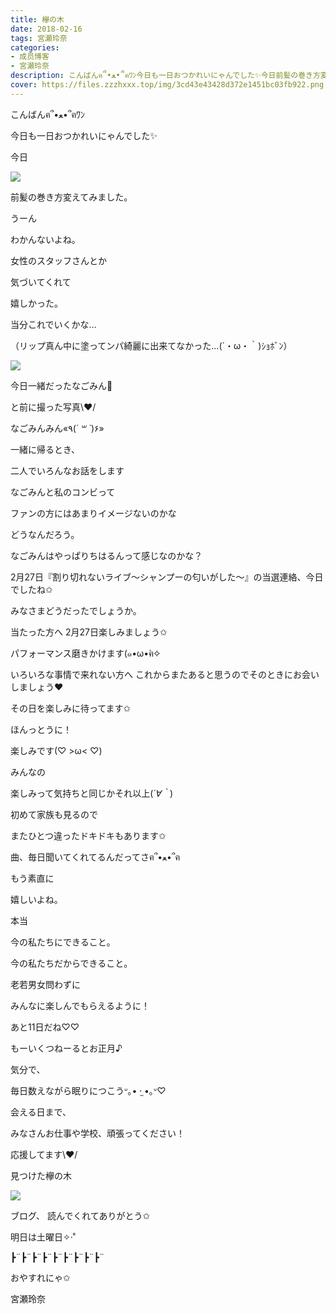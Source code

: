 ```yaml
---
title: 欅の木
date: 2018-02-16
tags: 宮瀬玲奈
categories: 
- 成员博客
- 宮瀬玲奈
description: こんばんฅ՞•ﻌ•՞ฅﾜﾝ今日も一日おつかれいにゃんでした✨今日前髪の巻き方変えてみました。うーんわかんないよね。女性のスタッフさん...
cover: https://files.zzzhxxx.top/img/3cd43e43428d372e1451bc03fb922.png 
---
```




こんばんฅ՞•ﻌ•՞ฅﾜﾝ




今日も一日おつかれいにゃんでした✨







今日

![](https://files.zzzhxxx.top/img/3cd43e43428d372e1451bc03fb922.png)




前髪の巻き方変えてみました。






うーん

わかんないよね。





女性のスタッフさんとか

気づいてくれて

嬉しかった。








当分これでいくかな…






（リップ真ん中に塗ってンパ綺麗に出来てなかった...(´・ω・｀)ｼｮﾎﾞﾝ）










![](https://files.zzzhxxx.top/img/3cd43e43428d372e1451bc03fb922-01.jpg)




今日一緒だったなごみん💓


と前に撮った写真\❤︎/







なごみんみん«٩(*´ ꒳ `*)۶»




一緒に帰るとき、

二人でいろんなお話をします






なごみんと私のコンビって

ファンの方にはあまりイメージないのかな


どうなんだろう。




なごみんはやっぱりちはるんって感じなのかな？






















2月27日『割り切れないライブ～シャンプーの匂いがした～』の当選連絡、今日でしたね✩


みなさまどうだったでしょうか。






当たった方へ
2月27日楽しみましょう✩

パフォーマンス磨きかけます(๑•ω•́ฅ✧




いろいろな事情で来れない方へ
これからまたあると思うのでそのときにお会いしましょう❤︎

その日を楽しみに待ってます✩







ほんっとうに！


楽しみです(♡ >ω< ♡)




みんなの

楽しみって気持ちと同じかそれ以上(*´∀｀*)












初めて家族も見るので

またひとつ違ったドキドキもあります✩



曲、毎日聞いてくれてるんだってさฅ՞•ﻌ•՞ฅ


もう素直に

嬉しいよね。

本当










今の私たちにできること。

今の私たちだからできること。








老若男女問わずに

みんなに楽しんでもらえるように！












あと11日だね♡♡



もーいくつねーるとお正月♪


気分で、

毎日数えながら眠りにつこうᐡ｡• ·̫ •｡ᐡ♡









会える日まで、

みなさんお仕事や学校、頑張ってください！


応援してます\❤︎/














見つけた欅の木



![](https://files.zzzhxxx.top/img/3cd43e43428d372e1451bc03fb922-02.jpg)






ブログ、
読んでくれてありがとう✩


明日は土曜日✧‧˚





┣¨┣¨┣¨┣¨┣¨┣¨┣¨┣¨┣¨






おやすれにゃ✩




宮瀬玲奈



